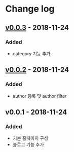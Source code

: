 # Change log

## [v0.0.3](https://github.com/yogae/yogae.github.io/compare/v0.0.2...v0.0.3) - 2018-11-24

### Added
- category 기능 추가

## [v0.0.2](https://github.com/yogae/yogae.github.io/compare/v0.0.1...v0.0.2) - 2018-11-24

### Added
- author 등록 및 author filter

## v0.0.1 - 2018-11-24

### Added
- 기본 홈페이지 구성
- 블로그 기능 추가